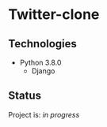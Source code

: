 # Twitter-clone
> 

## Technologies
* Python 3.8.0
    * Django

## Status
Project is: _in progress_